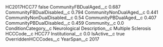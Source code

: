 <?xml version="1.0" encoding="UTF-8"?>
<CustomMetadata xmlns="http://soap.sforce.com/2006/04/metadata" xmlns:xsi="http://www.w3.org/2001/XMLSchema-instance" xmlns:xsd="http://www.w3.org/2001/XMLSchema">
    <label>HC2017HCC77</label>
    <protected>false</protected>
    <values>
        <field>CommunityFBDualAged__c</field>
        <value xsi:type="xsd:double">0.687</value>
    </values>
    <values>
        <field>CommunityFBDualDisabled__c</field>
        <value xsi:type="xsd:double">0.794</value>
    </values>
    <values>
        <field>CommunityNonDualAged__c</field>
        <value xsi:type="xsd:double">0.441</value>
    </values>
    <values>
        <field>CommunityNonDualDisabled__c</field>
        <value xsi:type="xsd:double">0.54</value>
    </values>
    <values>
        <field>CommunityPBDualAged__c</field>
        <value xsi:type="xsd:double">0.407</value>
    </values>
    <values>
        <field>CommunityPBDualDisabled__c</field>
        <value xsi:type="xsd:double">0.459</value>
    </values>
    <values>
        <field>Community__c</field>
        <value xsi:type="xsd:double">0.0</value>
    </values>
    <values>
        <field>ConditionCategory__c</field>
        <value xsi:type="xsd:string">Neurological</value>
    </values>
    <values>
        <field>Description__c</field>
        <value xsi:type="xsd:string">Multiple Sclerosis</value>
    </values>
    <values>
        <field>HCCCode__c</field>
        <value xsi:type="xsd:string">HCC77</value>
    </values>
    <values>
        <field>Institutional__c</field>
        <value xsi:type="xsd:double">0.0</value>
    </values>
    <values>
        <field>IsActive__c</field>
        <value xsi:type="xsd:boolean">true</value>
    </values>
    <values>
        <field>OverriddenHCCCodes__c</field>
        <value xsi:nil="true"/>
    </values>
    <values>
        <field>YearSpan__c</field>
        <value xsi:type="xsd:string">2017</value>
    </values>
</CustomMetadata>
